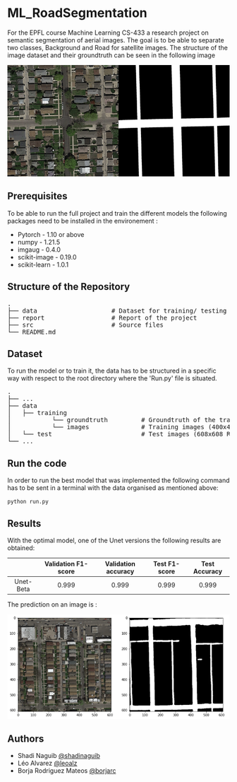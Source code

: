 # ML_RoadSegmentation

For the EPFL course Machine Learning CS-433 a research project on semantic segmentation of aerial images. The goal is to be able to separate two classes, Background and Road for satellite images. The structure of the image dataset and their groundtruth can be seen in the following image

![Alt text](/Example.png?raw=true "Dataset image / Corresponding Groundtruth")


## Prerequisites
To be able to run the full project and train the different models the following packages need to be installed in the environement :

- Pytorch - 1.10 or above
- numpy - 1.21.5
- imgaug - 0.4.0
- scikit-image - 0.19.0
- scikit-learn - 1.0.1  

## Structure of the Repository

<pre>
.  
├── data                    # Dataset for training/ testing the model  
├── report                  # Report of the project  
├── src                     # Source files  
└── README.md  
</pre>

## Dataset

To run the model or to train it, the data has to be structured in a specific way with respect to the root directory where the 'Run.py' file is situated. 

<pre>
.  
├── ...  
├── data  
│   ├── training  
│           └── groundtruth         # Groundtruth of the training images (400x400)  
│           └── images              # Training images (400x400 RGB)  
│   └── test                        # Test images (608x608 RGB)  
└── ...  
</pre>


## Run the code 
In order to run the best model that was implemented the following command has to be sent in a terminal with the data organised as mentioned above:
```
python run.py
```


## Results
With the optimal model, one of the Unet versions the following results are obtained:


|           | Validation F1-score | Validation accuracy   | Test F1-score | Test Accuracy |
|:---------:|:-------------------:|:---------------------:|:-------------:|:-------------:|
| Unet-Beta |        0.999        |         0.999         |     0.999     |     0.999     |

The prediction on an image is :

![Alt text](/results.png?raw=true "Dataset image / Corresponding Groundtruth")
## Authors

- Shadi Naguib [@shadinaguib](https://github.com/shadinaguib)
- Léo Alvarez [@leoalz](https://github.com/leoalz)
- Borja Rodriguez Mateos [@borjarc](https://github.com/borjarc)
